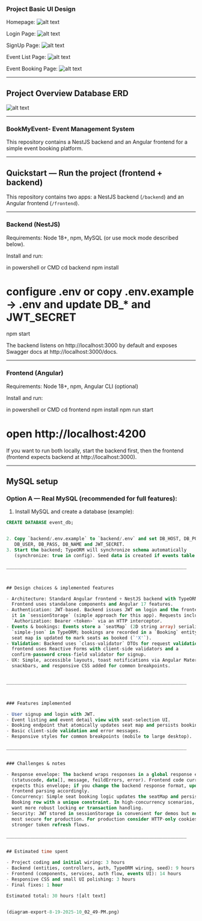 ### Project Basic UI Design
Homepage:
![alt text](HomePage.png)

Login Page:
![alt text](LoginPage.drawio.png) 

SignUp Page:
![alt text](SignUpPage.drawio.png) 

Event List Page:
![alt text](EventListingPage.drawio.png) 

Event Booking Page:
![alt text](EventBookingPage.drawio.png) 

___________________________________________________________________


## Project Overview Database ERD

![alt text](diagram-export-8-19-2025-10_02_49-PM.png)

___________________________________________________________________

### BookMyEvent- Event Management System

This repository contains a NestJS backend and an Angular frontend for a simple
event booking platform.
___________________________________________________________________


## Quickstart — Run the project (frontend + backend)

This repository contains two apps: a NestJS backend (`/backend`) and an Angular
frontend (`/frontend`).
___________________________________________________________________


### Backend (NestJS)

Requirements: Node 18+, npm, MySQL (or use mock mode described below).

Install and run:

in powershell or CMD
cd backend
npm install
# configure .env or copy .env.example -> .env and update DB_* and JWT_SECRET
npm  start

The backend listens on http://localhost:3000 by default and exposes Swagger docs
at http://localhost:3000/docs.

___________________________________________________________________


### Frontend (Angular)

Requirements: Node 18+, npm, Angular CLI (optional)

Install and run:

in powershell or CMD
cd frontend
npm install
npm run start
# open http://localhost:4200

If you want to run both locally, start the backend first, then the frontend
(frontend expects backend at http://localhost:3000).

___________________________________________________________________


## MySQL setup 

### Option A — Real MySQL (recommended for full features):

1. Install MySQL and create a database (example):

```sql
CREATE DATABASE event_db;


2. Copy `backend/.env.example` to `backend/.env` and set DB_HOST, DB_PORT,
   DB_USER, DB_PASS, DB_NAME and JWT_SECRET.
3. Start the backend; TypeORM will synchronize schema automatically
   (synchronize: true in config). Seed data is created if events table is empty.

___________________________________________________________________



## Design choices & implemented features

- Architecture: Standard Angular frontend + NestJS backend with TypeORM (MySQL).
  Frontend uses standalone components and Angular 17 features.
- Authentication: JWT-based. Backend issues JWT on login and the frontend stores
  it in `sessionStorage` (simple approach for this app). Requests include
  `Authorization: Bearer <token>` via an HTTP interceptor.
- Events & bookings: Events store a `seatMap` (2D string array) serialized as
  `simple-json` in TypeORM; bookings are recorded in a `Booking` entity and the
  seat map is updated to mark seats as booked (`'X'`).
- Validation: Backend uses `class-validator` DTOs for request validation;
  frontend uses Reactive Forms with client-side validators and a
  confirm-password cross-field validator for signup.
- UX: Simple, accessible layouts, toast notifications via Angular Material
  snackbars, and responsive CSS added for common breakpoints.


___________________________________________________________________



### Features implemented

- User signup and login with JWT.
- Event listing and event detail view with seat-selection UI.
- Booking endpoint that atomically updates seat map and persists bookings.
- Basic client-side validation and error messages.
- Responsive styles for common breakpoints (mobile to large desktop).

___________________________________________________________________


### Challenges & notes

- Response envelope: The backend wraps responses in a global response envelope
  (statuscode, data[], message, feildErrors, error). Frontend code currently
  expects this envelope; if you change the backend response format, update
  frontend parsing accordingly.
- Concurrency: Simple seat booking logic updates the seatMap and persists a
  Booking row with a unique constraint. In high-concurrency scenarios, you would
  want more robust locking or transaction handling.
- Security: JWT stored in sessionStorage is convenient for demos but not the
  most secure for production. For production consider HTTP-only cookies or
  stronger token refresh flows.

___________________________________________________________________


## Estimated time spent

- Project coding and initial wiring: 3 hours
- Backend (entities, controllers, auth, TypeORM wiring, seed): 9 hours
- Frontend (components, services, auth flow, events UI): 14 hours
- Responsive CSS and small UI polishing: 3 hours
- Final fixes: 1 hour

Estimated total: 30 hours ![alt text]


(diagram-export-8-19-2025-10_02_49-PM.png)
